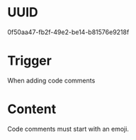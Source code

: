 # UUID
0f50aa47-fb2f-49e2-be14-b81576e9218f

# Trigger
‌‌‌‌‌When adding code comments

# Content
‌‌‌‌Code comments must start with an emoji.